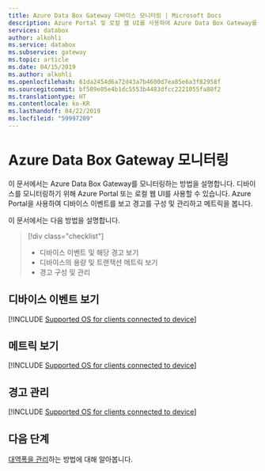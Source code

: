 ```yaml
---
title: Azure Data Box Gateway 디바이스 모니터링 | Microsoft Docs
description: Azure Portal 및 로컬 웹 UI를 사용하여 Azure Data Box Gateway를 모니터링하는 방법에 대해 설명합니다.
services: databox
author: alkohli
ms.service: databox
ms.subservice: gateway
ms.topic: article
ms.date: 04/15/2019
ms.author: alkohli
ms.openlocfilehash: 61da2454d6a72d43a7b4600d7ea85e6a3f82958f
ms.sourcegitcommit: bf509e05e4b1dc5553b4483dfcc2221055fa80f2
ms.translationtype: HT
ms.contentlocale: ko-KR
ms.lasthandoff: 04/22/2019
ms.locfileid: "59997209"
---
```

# <a name="monitor-your-azure-data-box-gateway"></a>Azure Data Box Gateway 모니터링

이 문서에서는 Azure Data Box Gateway를 모니터링하는 방법을 설명합니다. 디바이스를 모니터링하기 위해 Azure Portal 또는 로컬 웹 UI를 사용할 수 있습니다. Azure Portal을 사용하여 디바이스 이벤트를 보고 경고를 구성 및 관리하고 메트릭을 봅니다.

이 문서에서는 다음 방법을 설명합니다.

> [!div class="checklist"]
> * 디바이스 이벤트 및 해당 경고 보기
> * 디바이스의 용량 및 트랜잭션 메트릭 보기
> * 경고 구성 및 관리

## <a name="view-device-events"></a>디바이스 이벤트 보기

[!INCLUDE [Supported OS for clients connected to device](../../includes/data-box-edge-gateway-view-device-events.md)]

## <a name="view-metrics"></a>메트릭 보기

[!INCLUDE [Supported OS for clients connected to device](../../includes/data-box-edge-gateway-view-metrics.md)]

## <a name="manage-alerts"></a>경고 관리

[!INCLUDE [Supported OS for clients connected to device](../../includes/data-box-edge-gateway-manage-alerts.md)]

## <a name="next-steps"></a>다음 단계

[대역폭을 관리](data-box-gateway-manage-bandwidth-schedules.md)하는 방법에 대해 알아봅니다.